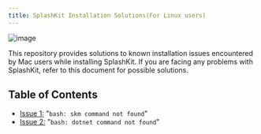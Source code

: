 ```yaml
---
title: SplashKit Installation Solutions(For Linux users)
---
```


![image](/pbIntVv.png)

This repository provides solutions to known installation issues encountered by Mac users while
installing SplashKit. If you are facing any problems with SplashKit, refer to this document for
possible solutions.

## Table of Contents

- [Issue 1:](linux-issue-1.md) "`bash: skm command not found`"
- [Issue 2:](linux-issue-2.md) "`bash: dotnet command not found`"
